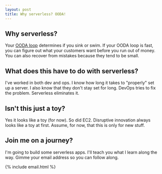 ```yaml
---
layout: post
title: Why serverless? OODA!
---
```


## Why serverless?

Your [OODA loop](https://en.wikipedia.org/wiki/OODA_loop) determines if you sink or swim.
If your OODA loop is fast, you can figure out what your customers want before you run out of money.
You can also recover from mistakes because they tend to be small.

## What does this have to do with serverless?
I've worked in both dev and ops.
I know how long it takes to "properly" set up a server.
I also know that they don't stay set for long.
DevOps tries to fix the problem.
Serverless eliminates it.

## Isn't this just a toy?

Yes it looks like a toy (for now).
So did EC2.
Disruptive innovation always looks like a toy at first.
Assume, for now, that this is only for new stuff.

## Join me on a journey?

I'm going to build some serverless apps.
I'll teach you what I learn along the way.
Gimme your email address so you can follow along.

{% include email.html %}
